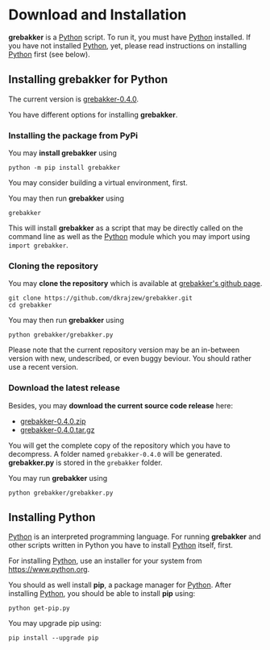# Download and Installation

__grebakker__ is a [Python](https://www.python.org/) script. To run it, you must have [Python](https://www.python.org/) installed. If you have not installed [Python](https://www.python.org/), yet, please read instructions on installing [Python](https://www.python.org/) first (see below).


## Installing grebakker for Python

The current version is [grebakker-0.4.0](https://github.com/dkrajzew/grebakker/releases/tag/0.4.0).

You have different options for installing __grebakker__.

### Installing the package from PyPi

You may __install grebakker__ using

```console
python -m pip install grebakker
```

You may consider building a virtual environment, first.

You may then run __grebakker__ using 

```console
grebakker
```

This will install __grebakker__ as a script that may be directly called on the command line as well as the [Python](https://www.python.org/) module which you may import using ```import grebakker```.

### Cloning the repository

You may __clone the repository__ which is available at [grebakker&apos;s github page](https://github.com/dkrajzew/grebakker).

```console
git clone https://github.com/dkrajzew/grebakker.git
cd grebakker
```

You may then run __grebakker__ using 

```console
python grebakker/grebakker.py
```

Please note that the current repository version may be an in-between version with new, undescribed, or even buggy beviour. You should rather use a recent version.

### Download the latest release

Besides, you may __download the current source code release__ here:

* [grebakker-0.4.0.zip](https://github.com/dkrajzew/grebakker/archive/refs/tags/0.4.0.zip)
* [grebakker-0.4.0.tar.gz](https://github.com/dkrajzew/grebakker/archive/refs/tags/0.4.0.tar.gz)

You will get the complete copy of the repository which you have to decompress. A folder named ```grebakker-0.4.0``` will be generated. __grebakker.py__ is stored in the ```grebakker``` folder.

You may run __grebakker__ using 

```console
python grebakker/grebakker.py
```


## Installing Python

[Python](https://www.python.org/) is an interpreted programming language. For running __grebakker__ and other scripts written in Python you have to install [Python](https://www.python.org/) itself, first.

For installing [Python](https://www.python.org/), use an installer for your system from <https://www.python.org>.

You should as well install **pip**, a package manager for [Python](https://www.python.org/). After installing [Python](https://www.python.org/), you should be able to install **pip** using:

```console
python get-pip.py
```

You may upgrade pip using:

```console
pip install --upgrade pip
```



